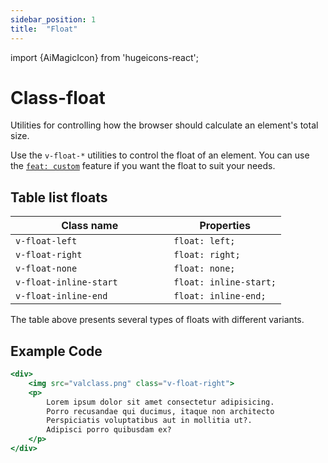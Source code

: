 ```yaml
---
sidebar_position: 1
title:  "Float"
---
```


import {AiMagicIcon} from 'hugeicons-react';

# Class-float <AiMagicIcon className='icon' />

Utilities for controlling how the browser should calculate an element's total size.

Use the `v-float-*` utilities to control the float of an element.
You can use <br /> the [`feat: custom`](/docs/Core-Features/V-custom.md) feature if you want the float to suit your needs.

## Table list floats

| Class name  | Properties |
|---------------------|-------------------|
| `v-float-left			`      | `float: left;` | 
| `v-float-right			`      | `float: right;` | 
| `v-float-none			`      | `float: none;` | 
| `v-float-inline-start			`      | `float: inline-start;` | 
| `v-float-inline-end			`      | `float: inline-end;` | 

The table above presents several types of floats with different variants.

## Example Code
``` jsx title="index.html"
<div>
    <img src="valclass.png" class="v-float-right"> 
    <p> 
        Lorem ipsum dolor sit amet consectetur adipisicing. 
        Porro recusandae qui ducimus, itaque non architecto 
        Perspiciatis voluptatibus aut in mollitia ut?. 
        Adipisci porro quibusdam ex?
    </p>
</div>
```